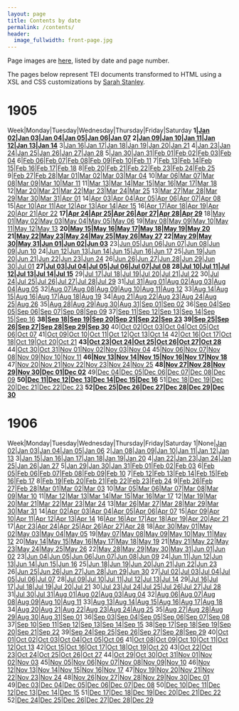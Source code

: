 ```yaml
---
layout: page
title: Contents by date
permalink: /contents/
header:
  image_fullwidth: front-page.jpg
---
```

Page images are [here](https://github.com/dig-eg-gaz/page-images), listed by date and page number.

The pages below represent TEI documents transformed to HTML using a XSL and CSS customizations by [Sarah Stanley](https://github.com/scstanley7).

# 1905

Week|Monday|Tuesday|Wednesday|Thursday|Friday|Saturday
**1|[Jan 02](https://cdn.rawgit.com/dig-eg-gaz/content/master/1905-01-02.xml)|[Jan 03](https://cdn.rawgit.com/dig-eg-gaz/content/master/1905-01-03.xml)|[Jan 04](https://cdn.rawgit.com/dig-eg-gaz/content/master/1905-01-04.xml)|[Jan 05](https://cdn.rawgit.com/dig-eg-gaz/content/master/1905-01-05.xml)|[Jan 06](https://cdn.rawgit.com/dig-eg-gaz/content/master/1905-01-06.xml)|[Jan 07](https://cdn.rawgit.com/dig-eg-gaz/content/master/1905-01-07.xml)**
**2|[Jan 09](https://cdn.rawgit.com/dig-eg-gaz/content/master/1905-01-09.xml)|[Jan 10](https://cdn.rawgit.com/dig-eg-gaz/content/master/1905-01-10.xml)|[Jan 11](https://cdn.rawgit.com/dig-eg-gaz/content/master/1905-01-11.xml)|[Jan 12](https://cdn.rawgit.com/dig-eg-gaz/content/master/1905-01-12.xml)|[Jan 13](https://cdn.rawgit.com/dig-eg-gaz/content/master/1905-01-13.xml)|[Jan 14](https://cdn.rawgit.com/dig-eg-gaz/content/master/1905-01-14.xml)**
3|[Jan 16](https://cdn.rawgit.com/dig-eg-gaz/content/master/1905-01-16.xml)|[Jan 17](https://cdn.rawgit.com/dig-eg-gaz/content/master/1905-01-17.xml)|[Jan 18](https://cdn.rawgit.com/dig-eg-gaz/content/master/1905-01-18.xml)|[Jan 19](https://cdn.rawgit.com/dig-eg-gaz/content/master/1905-01-19.xml)|[Jan 20](https://cdn.rawgit.com/dig-eg-gaz/content/master/1905-01-20.xml)|[Jan 21](https://cdn.rawgit.com/dig-eg-gaz/content/master/1905-01-21.xml)
4|[Jan 23](https://cdn.rawgit.com/dig-eg-gaz/content/master/1905-01-23.xml)|[Jan 24](https://cdn.rawgit.com/dig-eg-gaz/content/master/1905-01-24.xml)|[Jan 25](https://cdn.rawgit.com/dig-eg-gaz/content/master/1905-01-25.xml)|[Jan 26](https://cdn.rawgit.com/dig-eg-gaz/content/master/1905-01-26.xml)|[Jan 27](https://cdn.rawgit.com/dig-eg-gaz/content/master/1905-01-27.xml)|[Jan 28](https://cdn.rawgit.com/dig-eg-gaz/content/master/1905-01-28.xml)
5|[Jan 30](https://cdn.rawgit.com/dig-eg-gaz/content/master/1905-01-30.xml)|[Jan 31](https://cdn.rawgit.com/dig-eg-gaz/content/master/1905-01-31.xml)|[Feb 01](https://cdn.rawgit.com/dig-eg-gaz/content/master/1905-02-01.xml)|[Feb 02](https://cdn.rawgit.com/dig-eg-gaz/content/master/1905-02-02.xml)|[Feb 03](https://cdn.rawgit.com/dig-eg-gaz/content/master/1905-02-03.xml)|[Feb 04](https://cdn.rawgit.com/dig-eg-gaz/content/master/1905-02-04.xml)
6|[Feb 06](https://cdn.rawgit.com/dig-eg-gaz/content/master/1905-02-06.xml)|[Feb 07](https://cdn.rawgit.com/dig-eg-gaz/content/master/1905-02-07.xml)|[Feb 08](https://cdn.rawgit.com/dig-eg-gaz/content/master/1905-02-08.xml)|[Feb 09](https://cdn.rawgit.com/dig-eg-gaz/content/master/1905-02-09.xml)|[Feb 10](https://cdn.rawgit.com/dig-eg-gaz/content/master/1905-02-10.xml)|[Feb 11](https://cdn.rawgit.com/dig-eg-gaz/content/master/1905-02-11.xml)
7|[Feb 13](https://cdn.rawgit.com/dig-eg-gaz/content/master/1905-02-13.xml)|[Feb 14](https://cdn.rawgit.com/dig-eg-gaz/content/master/1905-02-14.xml)|[Feb 15](https://cdn.rawgit.com/dig-eg-gaz/content/master/1905-02-15.xml)|[Feb 16](https://cdn.rawgit.com/dig-eg-gaz/content/master/1905-02-16.xml)|[Feb 17](https://cdn.rawgit.com/dig-eg-gaz/content/master/1905-02-17.xml)|[Feb 18](https://cdn.rawgit.com/dig-eg-gaz/content/master/1905-02-18.xml)
8|[Feb 20](https://cdn.rawgit.com/dig-eg-gaz/content/master/1905-02-20.xml)|[Feb 21](https://cdn.rawgit.com/dig-eg-gaz/content/master/1905-02-21.xml)|[Feb 22](https://cdn.rawgit.com/dig-eg-gaz/content/master/1905-02-22.xml)|[Feb 23](https://cdn.rawgit.com/dig-eg-gaz/content/master/1905-02-23.xml)|[Feb 24](https://cdn.rawgit.com/dig-eg-gaz/content/master/1905-02-24.xml)|[Feb 25](https://cdn.rawgit.com/dig-eg-gaz/content/master/1905-02-25.xml)
9|[Feb 27](https://cdn.rawgit.com/dig-eg-gaz/content/master/1905-02-27.xml)|[Feb 28](https://cdn.rawgit.com/dig-eg-gaz/content/master/1905-02-28.xml)|[Mar 01](https://cdn.rawgit.com/dig-eg-gaz/content/master/1905-03-01.xml)|[Mar 02](https://cdn.rawgit.com/dig-eg-gaz/content/master/1905-03-02.xml)|[Mar 03](https://cdn.rawgit.com/dig-eg-gaz/content/master/1905-03-03.xml)|[Mar 04](https://cdn.rawgit.com/dig-eg-gaz/content/master/1905-03-04.xml)
10|[Mar 06](https://cdn.rawgit.com/dig-eg-gaz/content/master/1905-03-06.xml)|[Mar 07](https://cdn.rawgit.com/dig-eg-gaz/content/master/1905-03-07.xml)|[Mar 08](https://cdn.rawgit.com/dig-eg-gaz/content/master/1905-03-08.xml)|[Mar 09](https://cdn.rawgit.com/dig-eg-gaz/content/master/1905-03-09.xml)|[Mar 10](https://cdn.rawgit.com/dig-eg-gaz/content/master/1905-03-10.xml)|[Mar 11](https://cdn.rawgit.com/dig-eg-gaz/content/master/1905-03-11.xml)
11|[Mar 13](https://cdn.rawgit.com/dig-eg-gaz/content/master/1905-03-13.xml)|[Mar 14](https://cdn.rawgit.com/dig-eg-gaz/content/master/1905-03-14.xml)|[Mar 15](https://cdn.rawgit.com/dig-eg-gaz/content/master/1905-03-15.xml)|[Mar 16](https://cdn.rawgit.com/dig-eg-gaz/content/master/1905-03-16.xml)|[Mar 17](https://cdn.rawgit.com/dig-eg-gaz/content/master/1905-03-17.xml)|[Mar 18](https://cdn.rawgit.com/dig-eg-gaz/content/master/1905-03-18.xml)
12|[Mar 20](https://cdn.rawgit.com/dig-eg-gaz/content/master/1905-03-20.xml)|[Mar 21](https://cdn.rawgit.com/dig-eg-gaz/content/master/1905-03-21.xml)|[Mar 22](https://cdn.rawgit.com/dig-eg-gaz/content/master/1905-03-22.xml)|[Mar 23](https://cdn.rawgit.com/dig-eg-gaz/content/master/1905-03-23.xml)|[Mar 24](https://cdn.rawgit.com/dig-eg-gaz/content/master/1905-03-24.xml)|[Mar 25](https://cdn.rawgit.com/dig-eg-gaz/content/master/1905-03-25.xml)
13|[Mar 27](https://cdn.rawgit.com/dig-eg-gaz/content/master/1905-03-27.xml)|[Mar 28](https://cdn.rawgit.com/dig-eg-gaz/content/master/1905-03-28.xml)|[Mar 29](https://cdn.rawgit.com/dig-eg-gaz/content/master/1905-03-29.xml)|[Mar 30](https://cdn.rawgit.com/dig-eg-gaz/content/master/1905-03-30.xml)|[Mar 31](https://cdn.rawgit.com/dig-eg-gaz/content/master/1905-03-31.xml)|[Apr 01](https://cdn.rawgit.com/dig-eg-gaz/content/master/1905-04-01.xml)
14|[Apr 03](https://cdn.rawgit.com/dig-eg-gaz/content/master/1905-04-03.xml)|[Apr 04](https://cdn.rawgit.com/dig-eg-gaz/content/master/1905-04-04.xml)|[Apr 05](https://cdn.rawgit.com/dig-eg-gaz/content/master/1905-04-05.xml)|[Apr 06](https://cdn.rawgit.com/dig-eg-gaz/content/master/1905-04-06.xml)|[Apr 07](https://cdn.rawgit.com/dig-eg-gaz/content/master/1905-04-07.xml)|[Apr 08](https://cdn.rawgit.com/dig-eg-gaz/content/master/1905-04-08.xml)
15|[Apr 10](https://cdn.rawgit.com/dig-eg-gaz/content/master/1905-04-10.xml)|[Apr 11](https://cdn.rawgit.com/dig-eg-gaz/content/master/1905-04-11.xml)|[Apr 12](https://cdn.rawgit.com/dig-eg-gaz/content/master/1905-04-12.xml)|[Apr 13](https://cdn.rawgit.com/dig-eg-gaz/content/master/1905-04-13.xml)|[Apr 14](https://cdn.rawgit.com/dig-eg-gaz/content/master/1905-04-14.xml)|[Apr 15](https://cdn.rawgit.com/dig-eg-gaz/content/master/1905-04-15.xml)
16|[Apr 17](https://cdn.rawgit.com/dig-eg-gaz/content/master/1905-04-17.xml)|[Apr 18](https://cdn.rawgit.com/dig-eg-gaz/content/master/1905-04-18.xml)|[Apr 19](https://cdn.rawgit.com/dig-eg-gaz/content/master/1905-04-19.xml)|[Apr 20](https://cdn.rawgit.com/dig-eg-gaz/content/master/1905-04-20.xml)|[Apr 21](https://cdn.rawgit.com/dig-eg-gaz/content/master/1905-04-21.xml)|[Apr 22](https://cdn.rawgit.com/dig-eg-gaz/content/master/1905-04-22.xml)
**17|[Apr 24](https://cdn.rawgit.com/dig-eg-gaz/content/master/1905-04-24.xml)|[Apr 25](https://cdn.rawgit.com/dig-eg-gaz/content/master/1905-04-25.xml)|[Apr 26](https://cdn.rawgit.com/dig-eg-gaz/content/master/1905-04-26.xml)|[Apr 27](https://cdn.rawgit.com/dig-eg-gaz/content/master/1905-04-27.xml)|[Apr 28](https://cdn.rawgit.com/dig-eg-gaz/content/master/1905-04-28.xml)|[Apr 29](https://cdn.rawgit.com/dig-eg-gaz/content/master/1905-04-29.xml)**
18|[May 01](https://cdn.rawgit.com/dig-eg-gaz/content/master/1905-05-01.xml)|[May 02](https://cdn.rawgit.com/dig-eg-gaz/content/master/1905-05-02.xml)|[May 03](https://cdn.rawgit.com/dig-eg-gaz/content/master/1905-05-03.xml)|[May 04](https://cdn.rawgit.com/dig-eg-gaz/content/master/1905-05-04.xml)|[May 05](https://cdn.rawgit.com/dig-eg-gaz/content/master/1905-05-05.xml)|[May 06](https://cdn.rawgit.com/dig-eg-gaz/content/master/1905-05-06.xml)
19|[May 08](https://cdn.rawgit.com/dig-eg-gaz/content/master/1905-05-08.xml)|[May 09](https://cdn.rawgit.com/dig-eg-gaz/content/master/1905-05-09.xml)|[May 10](https://cdn.rawgit.com/dig-eg-gaz/content/master/1905-05-10.xml)|[May 11](https://cdn.rawgit.com/dig-eg-gaz/content/master/1905-05-11.xml)|[May 12](https://cdn.rawgit.com/dig-eg-gaz/content/master/1905-05-12.xml)|[May 13](https://cdn.rawgit.com/dig-eg-gaz/content/master/1905-05-13.xml)
**20|[May 15](https://cdn.rawgit.com/dig-eg-gaz/content/master/1905-05-15.xml)|[May 16](https://cdn.rawgit.com/dig-eg-gaz/content/master/1905-05-16.xml)|[May 17](https://cdn.rawgit.com/dig-eg-gaz/content/master/1905-05-17.xml)|[May 18](https://cdn.rawgit.com/dig-eg-gaz/content/master/1905-05-18.xml)|[May 19](https://cdn.rawgit.com/dig-eg-gaz/content/master/1905-05-19.xml)|[May 20](https://cdn.rawgit.com/dig-eg-gaz/content/master/1905-05-20.xml)
21|[May 22](https://cdn.rawgit.com/dig-eg-gaz/content/master/1905-05-22.xml)|[May 23](https://cdn.rawgit.com/dig-eg-gaz/content/master/1905-05-23.xml)|[May 24](https://cdn.rawgit.com/dig-eg-gaz/content/master/1905-05-24.xml)|[May 25](https://cdn.rawgit.com/dig-eg-gaz/content/master/1905-05-25.xml)|[May 26](https://cdn.rawgit.com/dig-eg-gaz/content/master/1905-05-26.xml)|[May 27](https://cdn.rawgit.com/dig-eg-gaz/content/master/1905-05-27.xml)
22|[May 29](https://cdn.rawgit.com/dig-eg-gaz/content/master/1905-05-29.xml)|[May 30](https://cdn.rawgit.com/dig-eg-gaz/content/master/1905-05-30.xml)|[May 31](https://cdn.rawgit.com/dig-eg-gaz/content/master/1905-05-31.xml)|[Jun 01](https://cdn.rawgit.com/dig-eg-gaz/content/master/1905-06-01.xml)|[Jun 02](https://cdn.rawgit.com/dig-eg-gaz/content/master/1905-06-02.xml)|[Jun 03](https://cdn.rawgit.com/dig-eg-gaz/content/master/1905-06-03.xml)**
23|[Jun 05](https://cdn.rawgit.com/dig-eg-gaz/content/master/1905-06-05.xml)|[Jun 06](https://cdn.rawgit.com/dig-eg-gaz/content/master/1905-06-06.xml)|[Jun 07](https://cdn.rawgit.com/dig-eg-gaz/content/master/1905-06-07.xml)|[Jun 08](https://cdn.rawgit.com/dig-eg-gaz/content/master/1905-06-08.xml)|[Jun 09](https://cdn.rawgit.com/dig-eg-gaz/content/master/1905-06-09.xml)|[Jun 10](https://cdn.rawgit.com/dig-eg-gaz/content/master/1905-06-10.xml)
24|[Jun 12](https://cdn.rawgit.com/dig-eg-gaz/content/master/1905-06-12.xml)|[Jun 13](https://cdn.rawgit.com/dig-eg-gaz/content/master/1905-06-13.xml)|[Jun 14](https://cdn.rawgit.com/dig-eg-gaz/content/master/1905-06-14.xml)|[Jun 15](https://cdn.rawgit.com/dig-eg-gaz/content/master/1905-06-15.xml)|[Jun 16](https://cdn.rawgit.com/dig-eg-gaz/content/master/1905-06-16.xml)|[Jun 17](https://cdn.rawgit.com/dig-eg-gaz/content/master/1905-06-17.xml)
25|[Jun 19](https://cdn.rawgit.com/dig-eg-gaz/content/master/1905-06-19.xml)|[Jun 20](https://cdn.rawgit.com/dig-eg-gaz/content/master/1905-06-20.xml)|[Jun 21](https://cdn.rawgit.com/dig-eg-gaz/content/master/1905-06-21.xml)|[Jun 22](https://cdn.rawgit.com/dig-eg-gaz/content/master/1905-06-22.xml)|[Jun 23](https://cdn.rawgit.com/dig-eg-gaz/content/master/1905-06-23.xml)|[Jun 24](https://cdn.rawgit.com/dig-eg-gaz/content/master/1905-06-24.xml)
26|[Jun 26](https://cdn.rawgit.com/dig-eg-gaz/content/master/1905-06-26.xml)|[Jun 27](https://cdn.rawgit.com/dig-eg-gaz/content/master/1905-06-27.xml)|[Jun 28](https://cdn.rawgit.com/dig-eg-gaz/content/master/1905-06-28.xml)|[Jun 29](https://cdn.rawgit.com/dig-eg-gaz/content/master/1905-06-29.xml)|[Jun 30](https://cdn.rawgit.com/dig-eg-gaz/content/master/1905-06-30.xml)|[Jul 01](https://cdn.rawgit.com/dig-eg-gaz/content/master/1905-07-01.xml)
**27|[Jul 03](https://cdn.rawgit.com/dig-eg-gaz/content/master/1905-07-03.xml)|[Jul 04](https://cdn.rawgit.com/dig-eg-gaz/content/master/1905-07-04.xml)|[Jul 05](https://cdn.rawgit.com/dig-eg-gaz/content/master/1905-07-05.xml)|[Jul 06](https://cdn.rawgit.com/dig-eg-gaz/content/master/1905-07-06.xml)|[Jul 07](https://cdn.rawgit.com/dig-eg-gaz/content/master/1905-07-07.xml)|[Jul 08](https://cdn.rawgit.com/dig-eg-gaz/content/master/1905-07-08.xml)
28|[Jul 10](https://cdn.rawgit.com/dig-eg-gaz/content/master/1905-07-10.xml)|[Jul 11](https://cdn.rawgit.com/dig-eg-gaz/content/master/1905-07-11.xml)|[Jul 12](https://cdn.rawgit.com/dig-eg-gaz/content/master/1905-07-12.xml)|[Jul 13](https://cdn.rawgit.com/dig-eg-gaz/content/master/1905-07-13.xml)|[Jul 14](https://cdn.rawgit.com/dig-eg-gaz/content/master/1905-07-14.xml)|[Jul 15](https://cdn.rawgit.com/dig-eg-gaz/content/master/1905-07-15.xml)**
29|[Jul 17](https://cdn.rawgit.com/dig-eg-gaz/content/master/1905-07-17.xml)|[Jul 18](https://cdn.rawgit.com/dig-eg-gaz/content/master/1905-07-18.xml)|[Jul 19](https://cdn.rawgit.com/dig-eg-gaz/content/master/1905-07-19.xml)|[Jul 20](https://cdn.rawgit.com/dig-eg-gaz/content/master/1905-07-20.xml)|[Jul 21](https://cdn.rawgit.com/dig-eg-gaz/content/master/1905-07-21.xml)|[Jul 22](https://cdn.rawgit.com/dig-eg-gaz/content/master/1905-07-22.xml)
30|[Jul 24](https://cdn.rawgit.com/dig-eg-gaz/content/master/1905-07-24.xml)|[Jul 25](https://cdn.rawgit.com/dig-eg-gaz/content/master/1905-07-25.xml)|[Jul 26](https://cdn.rawgit.com/dig-eg-gaz/content/master/1905-07-26.xml)|[Jul 27](https://cdn.rawgit.com/dig-eg-gaz/content/master/1905-07-27.xml)|[Jul 28](https://cdn.rawgit.com/dig-eg-gaz/content/master/1905-07-28.xml)|[Jul 29](https://cdn.rawgit.com/dig-eg-gaz/content/master/1905-07-29.xml)
31|[Jul 31](https://cdn.rawgit.com/dig-eg-gaz/content/master/1905-07-31.xml)|[Aug 01](https://cdn.rawgit.com/dig-eg-gaz/content/master/1905-08-01.xml)|[Aug 02](https://cdn.rawgit.com/dig-eg-gaz/content/master/1905-08-02.xml)|[Aug 03](https://cdn.rawgit.com/dig-eg-gaz/content/master/1905-08-03.xml)|[Aug 04](https://cdn.rawgit.com/dig-eg-gaz/content/master/1905-08-04.xml)|[Aug 05](https://cdn.rawgit.com/dig-eg-gaz/content/master/1905-08-05.xml)
32|[Aug 07](https://cdn.rawgit.com/dig-eg-gaz/content/master/1905-08-07.xml)|[Aug 08](https://cdn.rawgit.com/dig-eg-gaz/content/master/1905-08-08.xml)|[Aug 09](https://cdn.rawgit.com/dig-eg-gaz/content/master/1905-08-09.xml)|[Aug 10](https://cdn.rawgit.com/dig-eg-gaz/content/master/1905-08-10.xml)|[Aug 11](https://cdn.rawgit.com/dig-eg-gaz/content/master/1905-08-11.xml)|[Aug 12](https://cdn.rawgit.com/dig-eg-gaz/content/master/1905-08-12.xml)
33|[Aug 14](https://cdn.rawgit.com/dig-eg-gaz/content/master/1905-08-14.xml)|[Aug 15](https://cdn.rawgit.com/dig-eg-gaz/content/master/1905-08-15.xml)|[Aug 16](https://cdn.rawgit.com/dig-eg-gaz/content/master/1905-08-16.xml)|[Aug 17](https://cdn.rawgit.com/dig-eg-gaz/content/master/1905-08-17.xml)|[Aug 18](https://cdn.rawgit.com/dig-eg-gaz/content/master/1905-08-18.xml)|[Aug 19](https://cdn.rawgit.com/dig-eg-gaz/content/master/1905-08-19.xml)
34|[Aug 21](https://cdn.rawgit.com/dig-eg-gaz/content/master/1905-08-21.xml)|[Aug 22](https://cdn.rawgit.com/dig-eg-gaz/content/master/1905-08-22.xml)|[Aug 23](https://cdn.rawgit.com/dig-eg-gaz/content/master/1905-08-23.xml)|[Aug 24](https://cdn.rawgit.com/dig-eg-gaz/content/master/1905-08-24.xml)|[Aug 25](https://cdn.rawgit.com/dig-eg-gaz/content/master/1905-08-25.xml)|[Aug 26](https://cdn.rawgit.com/dig-eg-gaz/content/master/1905-08-26.xml)
35|[Aug 28](https://cdn.rawgit.com/dig-eg-gaz/content/master/1905-08-28.xml)|[Aug 29](https://cdn.rawgit.com/dig-eg-gaz/content/master/1905-08-29.xml)|[Aug 30](https://cdn.rawgit.com/dig-eg-gaz/content/master/1905-08-30.xml)|[Aug 31](https://cdn.rawgit.com/dig-eg-gaz/content/master/1905-08-31.xml)|[Sep 01](https://cdn.rawgit.com/dig-eg-gaz/content/master/1905-09-01.xml)|[Sep 02](https://cdn.rawgit.com/dig-eg-gaz/content/master/1905-09-02.xml)
36|[Sep 04](https://cdn.rawgit.com/dig-eg-gaz/content/master/1905-09-04.xml)|[Sep 05](https://cdn.rawgit.com/dig-eg-gaz/content/master/1905-09-05.xml)|[Sep 06](https://cdn.rawgit.com/dig-eg-gaz/content/master/1905-09-06.xml)|[Sep 07](https://cdn.rawgit.com/dig-eg-gaz/content/master/1905-09-07.xml)|[Sep 08](https://cdn.rawgit.com/dig-eg-gaz/content/master/1905-09-08.xml)|[Sep 09](https://cdn.rawgit.com/dig-eg-gaz/content/master/1905-09-09.xml)
37|[Sep 11](https://cdn.rawgit.com/dig-eg-gaz/content/master/1905-09-11.xml)|[Sep 12](https://cdn.rawgit.com/dig-eg-gaz/content/master/1905-09-12.xml)|[Sep 13](https://cdn.rawgit.com/dig-eg-gaz/content/master/1905-09-13.xml)|[Sep 14](https://cdn.rawgit.com/dig-eg-gaz/content/master/1905-09-14.xml)|[Sep 15](https://cdn.rawgit.com/dig-eg-gaz/content/master/1905-09-15.xml)|[Sep 16](https://cdn.rawgit.com/dig-eg-gaz/content/master/1905-09-16.xml)
**38|[Sep 18](https://cdn.rawgit.com/dig-eg-gaz/content/master/1905-09-18.xml)|[Sep 19](https://cdn.rawgit.com/dig-eg-gaz/content/master/1905-09-19.xml)|[Sep 20](https://cdn.rawgit.com/dig-eg-gaz/content/master/1905-09-20.xml)|[Sep 21](https://cdn.rawgit.com/dig-eg-gaz/content/master/1905-09-21.xml)|[Sep 22](https://cdn.rawgit.com/dig-eg-gaz/content/master/1905-09-22.xml)|[Sep 23](https://cdn.rawgit.com/dig-eg-gaz/content/master/1905-09-23.xml)
39|[Sep 25](https://cdn.rawgit.com/dig-eg-gaz/content/master/1905-09-25.xml)|[Sep 26](https://cdn.rawgit.com/dig-eg-gaz/content/master/1905-09-26.xml)|[Sep 27](https://cdn.rawgit.com/dig-eg-gaz/content/master/1905-09-27.xml)|[Sep 28](https://cdn.rawgit.com/dig-eg-gaz/content/master/1905-09-28.xml)|[Sep 29](https://cdn.rawgit.com/dig-eg-gaz/content/master/1905-09-29.xml)|[Sep 30](https://cdn.rawgit.com/dig-eg-gaz/content/master/1905-09-30.xml)**
40|[Oct 02](https://cdn.rawgit.com/dig-eg-gaz/content/master/1905-10-02.xml)|[Oct 03](https://cdn.rawgit.com/dig-eg-gaz/content/master/1905-10-03.xml)|[Oct 04](https://cdn.rawgit.com/dig-eg-gaz/content/master/1905-10-04.xml)|[Oct 05](https://cdn.rawgit.com/dig-eg-gaz/content/master/1905-10-05.xml)|[Oct 06](https://cdn.rawgit.com/dig-eg-gaz/content/master/1905-10-06.xml)|[Oct 07](https://cdn.rawgit.com/dig-eg-gaz/content/master/1905-10-07.xml)
41|[Oct 09](https://cdn.rawgit.com/dig-eg-gaz/content/master/1905-10-09.xml)|[Oct 10](https://cdn.rawgit.com/dig-eg-gaz/content/master/1905-10-10.xml)|[Oct 11](https://cdn.rawgit.com/dig-eg-gaz/content/master/1905-10-11.xml)|[Oct 12](https://cdn.rawgit.com/dig-eg-gaz/content/master/1905-10-12.xml)|[Oct 13](https://cdn.rawgit.com/dig-eg-gaz/content/master/1905-10-13.xml)|[Oct 14](https://cdn.rawgit.com/dig-eg-gaz/content/master/1905-10-14.xml)
42|[Oct 16](https://cdn.rawgit.com/dig-eg-gaz/content/master/1905-10-16.xml)|[Oct 17](https://cdn.rawgit.com/dig-eg-gaz/content/master/1905-10-17.xml)|[Oct 18](https://cdn.rawgit.com/dig-eg-gaz/content/master/1905-10-18.xml)|[Oct 19](https://cdn.rawgit.com/dig-eg-gaz/content/master/1905-10-19.xml)|[Oct 20](https://cdn.rawgit.com/dig-eg-gaz/content/master/1905-10-20.xml)|[Oct 21](https://cdn.rawgit.com/dig-eg-gaz/content/master/1905-10-21.xml)
**43|[Oct 23](https://cdn.rawgit.com/dig-eg-gaz/content/master/1905-10-23.xml)|[Oct 24](https://cdn.rawgit.com/dig-eg-gaz/content/master/1905-10-24.xml)|[Oct 25](https://cdn.rawgit.com/dig-eg-gaz/content/master/1905-10-25.xml)|[Oct 26](https://cdn.rawgit.com/dig-eg-gaz/content/master/1905-10-26.xml)|[Oct 27](https://cdn.rawgit.com/dig-eg-gaz/content/master/1905-10-27.xml)|[Oct 28](https://cdn.rawgit.com/dig-eg-gaz/content/master/1905-10-28.xml)**
44|[Oct 30](https://cdn.rawgit.com/dig-eg-gaz/content/master/1905-10-30.xml)|[Oct 31](https://cdn.rawgit.com/dig-eg-gaz/content/master/1905-10-31.xml)|[Nov 01](https://cdn.rawgit.com/dig-eg-gaz/content/master/1905-11-01.xml)|[Nov 02](https://cdn.rawgit.com/dig-eg-gaz/content/master/1905-11-02.xml)|[Nov 03](https://cdn.rawgit.com/dig-eg-gaz/content/master/1905-11-03.xml)|[Nov 04](https://cdn.rawgit.com/dig-eg-gaz/content/master/1905-11-04.xml)
45|[Nov 06](https://cdn.rawgit.com/dig-eg-gaz/content/master/1905-11-06.xml)|[Nov 07](https://cdn.rawgit.com/dig-eg-gaz/content/master/1905-11-07.xml)|[Nov 08](https://cdn.rawgit.com/dig-eg-gaz/content/master/1905-11-08.xml)|[Nov 09](https://cdn.rawgit.com/dig-eg-gaz/content/master/1905-11-09.xml)|[Nov 10](https://cdn.rawgit.com/dig-eg-gaz/content/master/1905-11-10.xml)|[Nov 11](https://cdn.rawgit.com/dig-eg-gaz/content/master/1905-11-11.xml)
**46|[Nov 13](https://cdn.rawgit.com/dig-eg-gaz/content/master/1905-11-13.xml)|[Nov 14](https://cdn.rawgit.com/dig-eg-gaz/content/master/1905-11-14.xml)|[Nov 15](https://cdn.rawgit.com/dig-eg-gaz/content/master/1905-11-15.xml)|[Nov 16](https://cdn.rawgit.com/dig-eg-gaz/content/master/1905-11-16.xml)|[Nov 17](https://cdn.rawgit.com/dig-eg-gaz/content/master/1905-11-17.xml)|[Nov 18](https://cdn.rawgit.com/dig-eg-gaz/content/master/1905-11-18.xml)**
47|[Nov 20](https://cdn.rawgit.com/dig-eg-gaz/content/master/1905-11-20.xml)|[Nov 21](https://cdn.rawgit.com/dig-eg-gaz/content/master/1905-11-21.xml)|[Nov 22](https://cdn.rawgit.com/dig-eg-gaz/content/master/1905-11-22.xml)|[Nov 23](https://cdn.rawgit.com/dig-eg-gaz/content/master/1905-11-23.xml)|[Nov 24](https://cdn.rawgit.com/dig-eg-gaz/content/master/1905-11-24.xml)|[Nov 25](https://cdn.rawgit.com/dig-eg-gaz/content/master/1905-11-25.xml)
**48|[Nov 27](https://cdn.rawgit.com/dig-eg-gaz/content/master/1905-11-27.xml)|[Nov 28](https://cdn.rawgit.com/dig-eg-gaz/content/master/1905-11-28.xml)|[Nov 29](https://cdn.rawgit.com/dig-eg-gaz/content/master/1905-11-29.xml)|[Nov 30](https://cdn.rawgit.com/dig-eg-gaz/content/master/1905-11-30.xml)|[Dec 01](https://cdn.rawgit.com/dig-eg-gaz/content/master/1905-12-01.xml)|[Dec 02](https://cdn.rawgit.com/dig-eg-gaz/content/master/1905-12-02.xml)**
49|[Dec 04](https://cdn.rawgit.com/dig-eg-gaz/content/master/1905-12-04.xml)|[Dec 05](https://cdn.rawgit.com/dig-eg-gaz/content/master/1905-12-05.xml)|[Dec 06](https://cdn.rawgit.com/dig-eg-gaz/content/master/1905-12-06.xml)|[Dec 07](https://cdn.rawgit.com/dig-eg-gaz/content/master/1905-12-07.xml)|[Dec 08](https://cdn.rawgit.com/dig-eg-gaz/content/master/1905-12-08.xml)|[Dec 09](https://cdn.rawgit.com/dig-eg-gaz/content/master/1905-12-09.xml)
**50|[Dec 11](https://cdn.rawgit.com/dig-eg-gaz/content/master/1905-12-11.xml)|[Dec 12](https://cdn.rawgit.com/dig-eg-gaz/content/master/1905-12-12.xml)|[Dec 13](https://cdn.rawgit.com/dig-eg-gaz/content/master/1905-12-13.xml)|[Dec 14](https://cdn.rawgit.com/dig-eg-gaz/content/master/1905-12-14.xml)|[Dec 15](https://cdn.rawgit.com/dig-eg-gaz/content/master/1905-12-15.xml)|[Dec 16](https://cdn.rawgit.com/dig-eg-gaz/content/master/1905-12-16.xml)**
51|[Dec 18](https://cdn.rawgit.com/dig-eg-gaz/content/master/1905-12-18.xml)|[Dec 19](https://cdn.rawgit.com/dig-eg-gaz/content/master/1905-12-19.xml)|[Dec 20](https://cdn.rawgit.com/dig-eg-gaz/content/master/1905-12-20.xml)|[Dec 21](https://cdn.rawgit.com/dig-eg-gaz/content/master/1905-12-21.xml)|[Dec 22](https://cdn.rawgit.com/dig-eg-gaz/content/master/1905-12-22.xml)|[Dec 23](https://cdn.rawgit.com/dig-eg-gaz/content/master/1905-12-23.xml)
**52|[Dec 25](https://cdn.rawgit.com/dig-eg-gaz/content/master/1905-12-25.xml)|[Dec 26](https://cdn.rawgit.com/dig-eg-gaz/content/master/1905-12-26.xml)|[Dec 27](https://cdn.rawgit.com/dig-eg-gaz/content/master/1905-12-27.xml)|[Dec 28](https://cdn.rawgit.com/dig-eg-gaz/content/master/1905-12-28.xml)|[Dec 29](https://cdn.rawgit.com/dig-eg-gaz/content/master/1905-12-29.xml)|[Dec 30](https://cdn.rawgit.com/dig-eg-gaz/content/master/1905-12-30.xml)**

# 1906

Week|Monday|Tuesday|Wednesday|Thursday|Friday|Saturday
1|None|[Jan 02](https://cdn.rawgit.com/dig-eg-gaz/content/master/1906-01-02.xml)|[Jan 03](https://cdn.rawgit.com/dig-eg-gaz/content/master/1906-01-03.xml)|[Jan 04](https://cdn.rawgit.com/dig-eg-gaz/content/master/1906-01-04.xml)|[Jan 05](https://cdn.rawgit.com/dig-eg-gaz/content/master/1906-01-05.xml)|[Jan 06](https://cdn.rawgit.com/dig-eg-gaz/content/master/1906-01-06.xml)
2|[Jan 08](https://cdn.rawgit.com/dig-eg-gaz/content/master/1906-01-08.xml)|[Jan 09](https://cdn.rawgit.com/dig-eg-gaz/content/master/1906-01-09.xml)|[Jan 10](https://cdn.rawgit.com/dig-eg-gaz/content/master/1906-01-10.xml)|[Jan 11](https://cdn.rawgit.com/dig-eg-gaz/content/master/1906-01-11.xml)|[Jan 12](https://cdn.rawgit.com/dig-eg-gaz/content/master/1906-01-12.xml)|[Jan 13](https://cdn.rawgit.com/dig-eg-gaz/content/master/1906-01-13.xml)
3|[Jan 15](https://cdn.rawgit.com/dig-eg-gaz/content/master/1906-01-15.xml)|[Jan 16](https://cdn.rawgit.com/dig-eg-gaz/content/master/1906-01-16.xml)|[Jan 17](https://cdn.rawgit.com/dig-eg-gaz/content/master/1906-01-17.xml)|[Jan 18](https://cdn.rawgit.com/dig-eg-gaz/content/master/1906-01-18.xml)|[Jan 19](https://cdn.rawgit.com/dig-eg-gaz/content/master/1906-01-19.xml)|[Jan 20](https://cdn.rawgit.com/dig-eg-gaz/content/master/1906-01-20.xml)
4|[Jan 22](https://cdn.rawgit.com/dig-eg-gaz/content/master/1906-01-22.xml)|[Jan 23](https://cdn.rawgit.com/dig-eg-gaz/content/master/1906-01-23.xml)|[Jan 24](https://cdn.rawgit.com/dig-eg-gaz/content/master/1906-01-24.xml)|[Jan 25](https://cdn.rawgit.com/dig-eg-gaz/content/master/1906-01-25.xml)|[Jan 26](https://cdn.rawgit.com/dig-eg-gaz/content/master/1906-01-26.xml)|[Jan 27](https://cdn.rawgit.com/dig-eg-gaz/content/master/1906-01-27.xml)
5|[Jan 29](https://cdn.rawgit.com/dig-eg-gaz/content/master/1906-01-29.xml)|[Jan 30](https://cdn.rawgit.com/dig-eg-gaz/content/master/1906-01-30.xml)|[Jan 31](https://cdn.rawgit.com/dig-eg-gaz/content/master/1906-01-31.xml)|[Feb 01](https://cdn.rawgit.com/dig-eg-gaz/content/master/1906-02-01.xml)|[Feb 02](https://cdn.rawgit.com/dig-eg-gaz/content/master/1906-02-02.xml)|[Feb 03](https://cdn.rawgit.com/dig-eg-gaz/content/master/1906-02-03.xml)
6|[Feb 05](https://cdn.rawgit.com/dig-eg-gaz/content/master/1906-02-05.xml)|[Feb 06](https://cdn.rawgit.com/dig-eg-gaz/content/master/1906-02-06.xml)|[Feb 07](https://cdn.rawgit.com/dig-eg-gaz/content/master/1906-02-07.xml)|[Feb 08](https://cdn.rawgit.com/dig-eg-gaz/content/master/1906-02-08.xml)|[Feb 09](https://cdn.rawgit.com/dig-eg-gaz/content/master/1906-02-09.xml)|[Feb 10](https://cdn.rawgit.com/dig-eg-gaz/content/master/1906-02-10.xml)
7|[Feb 12](https://cdn.rawgit.com/dig-eg-gaz/content/master/1906-02-12.xml)|[Feb 13](https://cdn.rawgit.com/dig-eg-gaz/content/master/1906-02-13.xml)|[Feb 14](https://cdn.rawgit.com/dig-eg-gaz/content/master/1906-02-14.xml)|[Feb 15](https://cdn.rawgit.com/dig-eg-gaz/content/master/1906-02-15.xml)|[Feb 16](https://cdn.rawgit.com/dig-eg-gaz/content/master/1906-02-16.xml)|[Feb 17](https://cdn.rawgit.com/dig-eg-gaz/content/master/1906-02-17.xml)
8|[Feb 19](https://cdn.rawgit.com/dig-eg-gaz/content/master/1906-02-19.xml)|[Feb 20](https://cdn.rawgit.com/dig-eg-gaz/content/master/1906-02-20.xml)|[Feb 21](https://cdn.rawgit.com/dig-eg-gaz/content/master/1906-02-21.xml)|[Feb 22](https://cdn.rawgit.com/dig-eg-gaz/content/master/1906-02-22.xml)|[Feb 23](https://cdn.rawgit.com/dig-eg-gaz/content/master/1906-02-23.xml)|[Feb 24](https://cdn.rawgit.com/dig-eg-gaz/content/master/1906-02-24.xml)
9|[Feb 26](https://cdn.rawgit.com/dig-eg-gaz/content/master/1906-02-26.xml)|[Feb 27](https://cdn.rawgit.com/dig-eg-gaz/content/master/1906-02-27.xml)|[Feb 28](https://cdn.rawgit.com/dig-eg-gaz/content/master/1906-02-28.xml)|[Mar 01](https://cdn.rawgit.com/dig-eg-gaz/content/master/1906-03-01.xml)|[Mar 02](https://cdn.rawgit.com/dig-eg-gaz/content/master/1906-03-02.xml)|[Mar 03](https://cdn.rawgit.com/dig-eg-gaz/content/master/1906-03-03.xml)
10|[Mar 05](https://cdn.rawgit.com/dig-eg-gaz/content/master/1906-03-05.xml)|[Mar 06](https://cdn.rawgit.com/dig-eg-gaz/content/master/1906-03-06.xml)|[Mar 07](https://cdn.rawgit.com/dig-eg-gaz/content/master/1906-03-07.xml)|[Mar 08](https://cdn.rawgit.com/dig-eg-gaz/content/master/1906-03-08.xml)|[Mar 09](https://cdn.rawgit.com/dig-eg-gaz/content/master/1906-03-09.xml)|[Mar 10](https://cdn.rawgit.com/dig-eg-gaz/content/master/1906-03-10.xml)
11|[Mar 12](https://cdn.rawgit.com/dig-eg-gaz/content/master/1906-03-12.xml)|[Mar 13](https://cdn.rawgit.com/dig-eg-gaz/content/master/1906-03-13.xml)|[Mar 14](https://cdn.rawgit.com/dig-eg-gaz/content/master/1906-03-14.xml)|[Mar 15](https://cdn.rawgit.com/dig-eg-gaz/content/master/1906-03-15.xml)|[Mar 16](https://cdn.rawgit.com/dig-eg-gaz/content/master/1906-03-16.xml)|[Mar 17](https://cdn.rawgit.com/dig-eg-gaz/content/master/1906-03-17.xml)
12|[Mar 19](https://cdn.rawgit.com/dig-eg-gaz/content/master/1906-03-19.xml)|[Mar 20](https://cdn.rawgit.com/dig-eg-gaz/content/master/1906-03-20.xml)|[Mar 21](https://cdn.rawgit.com/dig-eg-gaz/content/master/1906-03-21.xml)|[Mar 22](https://cdn.rawgit.com/dig-eg-gaz/content/master/1906-03-22.xml)|[Mar 23](https://cdn.rawgit.com/dig-eg-gaz/content/master/1906-03-23.xml)|[Mar 24](https://cdn.rawgit.com/dig-eg-gaz/content/master/1906-03-24.xml)
13|[Mar 26](https://cdn.rawgit.com/dig-eg-gaz/content/master/1906-03-26.xml)|[Mar 27](https://cdn.rawgit.com/dig-eg-gaz/content/master/1906-03-27.xml)|[Mar 28](https://cdn.rawgit.com/dig-eg-gaz/content/master/1906-03-28.xml)|[Mar 29](https://cdn.rawgit.com/dig-eg-gaz/content/master/1906-03-29.xml)|[Mar 30](https://cdn.rawgit.com/dig-eg-gaz/content/master/1906-03-30.xml)|[Mar 31](https://cdn.rawgit.com/dig-eg-gaz/content/master/1906-03-31.xml)
14|[Apr 02](https://cdn.rawgit.com/dig-eg-gaz/content/master/1906-04-02.xml)|[Apr 03](https://cdn.rawgit.com/dig-eg-gaz/content/master/1906-04-03.xml)|[Apr 04](https://cdn.rawgit.com/dig-eg-gaz/content/master/1906-04-04.xml)|[Apr 05](https://cdn.rawgit.com/dig-eg-gaz/content/master/1906-04-05.xml)|[Apr 06](https://cdn.rawgit.com/dig-eg-gaz/content/master/1906-04-06.xml)|[Apr 07](https://cdn.rawgit.com/dig-eg-gaz/content/master/1906-04-07.xml)
15|[Apr 09](https://cdn.rawgit.com/dig-eg-gaz/content/master/1906-04-09.xml)|[Apr 10](https://cdn.rawgit.com/dig-eg-gaz/content/master/1906-04-10.xml)|[Apr 11](https://cdn.rawgit.com/dig-eg-gaz/content/master/1906-04-11.xml)|[Apr 12](https://cdn.rawgit.com/dig-eg-gaz/content/master/1906-04-12.xml)|[Apr 13](https://cdn.rawgit.com/dig-eg-gaz/content/master/1906-04-13.xml)|[Apr 14](https://cdn.rawgit.com/dig-eg-gaz/content/master/1906-04-14.xml)
16|[Apr 16](https://cdn.rawgit.com/dig-eg-gaz/content/master/1906-04-16.xml)|[Apr 17](https://cdn.rawgit.com/dig-eg-gaz/content/master/1906-04-17.xml)|[Apr 18](https://cdn.rawgit.com/dig-eg-gaz/content/master/1906-04-18.xml)|[Apr 19](https://cdn.rawgit.com/dig-eg-gaz/content/master/1906-04-19.xml)|[Apr 20](https://cdn.rawgit.com/dig-eg-gaz/content/master/1906-04-20.xml)|[Apr 21](https://cdn.rawgit.com/dig-eg-gaz/content/master/1906-04-21.xml)
17|[Apr 23](https://cdn.rawgit.com/dig-eg-gaz/content/master/1906-04-23.xml)|[Apr 24](https://cdn.rawgit.com/dig-eg-gaz/content/master/1906-04-24.xml)|[Apr 25](https://cdn.rawgit.com/dig-eg-gaz/content/master/1906-04-25.xml)|[Apr 26](https://cdn.rawgit.com/dig-eg-gaz/content/master/1906-04-26.xml)|[Apr 27](https://cdn.rawgit.com/dig-eg-gaz/content/master/1906-04-27.xml)|[Apr 28](https://cdn.rawgit.com/dig-eg-gaz/content/master/1906-04-28.xml)
18|[Apr 30](https://cdn.rawgit.com/dig-eg-gaz/content/master/1906-04-30.xml)|[May 01](https://cdn.rawgit.com/dig-eg-gaz/content/master/1906-05-01.xml)|[May 02](https://cdn.rawgit.com/dig-eg-gaz/content/master/1906-05-02.xml)|[May 03](https://cdn.rawgit.com/dig-eg-gaz/content/master/1906-05-03.xml)|[May 04](https://cdn.rawgit.com/dig-eg-gaz/content/master/1906-05-04.xml)|[May 05](https://cdn.rawgit.com/dig-eg-gaz/content/master/1906-05-05.xml)
19|[May 07](https://cdn.rawgit.com/dig-eg-gaz/content/master/1906-05-07.xml)|[May 08](https://cdn.rawgit.com/dig-eg-gaz/content/master/1906-05-08.xml)|[May 09](https://cdn.rawgit.com/dig-eg-gaz/content/master/1906-05-09.xml)|[May 10](https://cdn.rawgit.com/dig-eg-gaz/content/master/1906-05-10.xml)|[May 11](https://cdn.rawgit.com/dig-eg-gaz/content/master/1906-05-11.xml)|[May 12](https://cdn.rawgit.com/dig-eg-gaz/content/master/1906-05-12.xml)
20|[May 14](https://cdn.rawgit.com/dig-eg-gaz/content/master/1906-05-14.xml)|[May 15](https://cdn.rawgit.com/dig-eg-gaz/content/master/1906-05-15.xml)|[May 16](https://cdn.rawgit.com/dig-eg-gaz/content/master/1906-05-16.xml)|[May 17](https://cdn.rawgit.com/dig-eg-gaz/content/master/1906-05-17.xml)|[May 18](https://cdn.rawgit.com/dig-eg-gaz/content/master/1906-05-18.xml)|[May 19](https://cdn.rawgit.com/dig-eg-gaz/content/master/1906-05-19.xml)
21|[May 21](https://cdn.rawgit.com/dig-eg-gaz/content/master/1906-05-21.xml)|[May 22](https://cdn.rawgit.com/dig-eg-gaz/content/master/1906-05-22.xml)|[May 23](https://cdn.rawgit.com/dig-eg-gaz/content/master/1906-05-23.xml)|[May 24](https://cdn.rawgit.com/dig-eg-gaz/content/master/1906-05-24.xml)|[May 25](https://cdn.rawgit.com/dig-eg-gaz/content/master/1906-05-25.xml)|[May 26](https://cdn.rawgit.com/dig-eg-gaz/content/master/1906-05-26.xml)
22|[May 28](https://cdn.rawgit.com/dig-eg-gaz/content/master/1906-05-28.xml)|[May 29](https://cdn.rawgit.com/dig-eg-gaz/content/master/1906-05-29.xml)|[May 30](https://cdn.rawgit.com/dig-eg-gaz/content/master/1906-05-30.xml)|[May 31](https://cdn.rawgit.com/dig-eg-gaz/content/master/1906-05-31.xml)|[Jun 01](https://cdn.rawgit.com/dig-eg-gaz/content/master/1906-06-01.xml)|[Jun 02](https://cdn.rawgit.com/dig-eg-gaz/content/master/1906-06-02.xml)
23|[Jun 04](https://cdn.rawgit.com/dig-eg-gaz/content/master/1906-06-04.xml)|[Jun 05](https://cdn.rawgit.com/dig-eg-gaz/content/master/1906-06-05.xml)|[Jun 06](https://cdn.rawgit.com/dig-eg-gaz/content/master/1906-06-06.xml)|[Jun 07](https://cdn.rawgit.com/dig-eg-gaz/content/master/1906-06-07.xml)|[Jun 08](https://cdn.rawgit.com/dig-eg-gaz/content/master/1906-06-08.xml)|[Jun 09](https://cdn.rawgit.com/dig-eg-gaz/content/master/1906-06-09.xml)
24|[Jun 11](https://cdn.rawgit.com/dig-eg-gaz/content/master/1906-06-11.xml)|[Jun 12](https://cdn.rawgit.com/dig-eg-gaz/content/master/1906-06-12.xml)|[Jun 13](https://cdn.rawgit.com/dig-eg-gaz/content/master/1906-06-13.xml)|[Jun 14](https://cdn.rawgit.com/dig-eg-gaz/content/master/1906-06-14.xml)|[Jun 15](https://cdn.rawgit.com/dig-eg-gaz/content/master/1906-06-15.xml)|[Jun 16](https://cdn.rawgit.com/dig-eg-gaz/content/master/1906-06-16.xml)
25|[Jun 18](https://cdn.rawgit.com/dig-eg-gaz/content/master/1906-06-18.xml)|[Jun 19](https://cdn.rawgit.com/dig-eg-gaz/content/master/1906-06-19.xml)|[Jun 20](https://cdn.rawgit.com/dig-eg-gaz/content/master/1906-06-20.xml)|[Jun 21](https://cdn.rawgit.com/dig-eg-gaz/content/master/1906-06-21.xml)|[Jun 22](https://cdn.rawgit.com/dig-eg-gaz/content/master/1906-06-22.xml)|[Jun 23](https://cdn.rawgit.com/dig-eg-gaz/content/master/1906-06-23.xml)
26|[Jun 25](https://cdn.rawgit.com/dig-eg-gaz/content/master/1906-06-25.xml)|[Jun 26](https://cdn.rawgit.com/dig-eg-gaz/content/master/1906-06-26.xml)|[Jun 27](https://cdn.rawgit.com/dig-eg-gaz/content/master/1906-06-27.xml)|[Jun 28](https://cdn.rawgit.com/dig-eg-gaz/content/master/1906-06-28.xml)|[Jun 29](https://cdn.rawgit.com/dig-eg-gaz/content/master/1906-06-29.xml)|[Jun 30](https://cdn.rawgit.com/dig-eg-gaz/content/master/1906-06-30.xml)
27|[Jul 02](https://cdn.rawgit.com/dig-eg-gaz/content/master/1906-07-02.xml)|[Jul 03](https://cdn.rawgit.com/dig-eg-gaz/content/master/1906-07-03.xml)|[Jul 04](https://cdn.rawgit.com/dig-eg-gaz/content/master/1906-07-04.xml)|[Jul 05](https://cdn.rawgit.com/dig-eg-gaz/content/master/1906-07-05.xml)|[Jul 06](https://cdn.rawgit.com/dig-eg-gaz/content/master/1906-07-06.xml)|[Jul 07](https://cdn.rawgit.com/dig-eg-gaz/content/master/1906-07-07.xml)
28|[Jul 09](https://cdn.rawgit.com/dig-eg-gaz/content/master/1906-07-09.xml)|[Jul 10](https://cdn.rawgit.com/dig-eg-gaz/content/master/1906-07-10.xml)|[Jul 11](https://cdn.rawgit.com/dig-eg-gaz/content/master/1906-07-11.xml)|[Jul 12](https://cdn.rawgit.com/dig-eg-gaz/content/master/1906-07-12.xml)|[Jul 13](https://cdn.rawgit.com/dig-eg-gaz/content/master/1906-07-13.xml)|[Jul 14](https://cdn.rawgit.com/dig-eg-gaz/content/master/1906-07-14.xml)
29|[Jul 16](https://cdn.rawgit.com/dig-eg-gaz/content/master/1906-07-16.xml)|[Jul 17](https://cdn.rawgit.com/dig-eg-gaz/content/master/1906-07-17.xml)|[Jul 18](https://cdn.rawgit.com/dig-eg-gaz/content/master/1906-07-18.xml)|[Jul 19](https://cdn.rawgit.com/dig-eg-gaz/content/master/1906-07-19.xml)|[Jul 20](https://cdn.rawgit.com/dig-eg-gaz/content/master/1906-07-20.xml)|[Jul 21](https://cdn.rawgit.com/dig-eg-gaz/content/master/1906-07-21.xml)
30|[Jul 23](https://cdn.rawgit.com/dig-eg-gaz/content/master/1906-07-23.xml)|[Jul 24](https://cdn.rawgit.com/dig-eg-gaz/content/master/1906-07-24.xml)|[Jul 25](https://cdn.rawgit.com/dig-eg-gaz/content/master/1906-07-25.xml)|[Jul 26](https://cdn.rawgit.com/dig-eg-gaz/content/master/1906-07-26.xml)|[Jul 27](https://cdn.rawgit.com/dig-eg-gaz/content/master/1906-07-27.xml)|[Jul 28](https://cdn.rawgit.com/dig-eg-gaz/content/master/1906-07-28.xml)
31|[Jul 30](https://cdn.rawgit.com/dig-eg-gaz/content/master/1906-07-30.xml)|[Jul 31](https://cdn.rawgit.com/dig-eg-gaz/content/master/1906-07-31.xml)|[Aug 01](https://cdn.rawgit.com/dig-eg-gaz/content/master/1906-08-01.xml)|[Aug 02](https://cdn.rawgit.com/dig-eg-gaz/content/master/1906-08-02.xml)|[Aug 03](https://cdn.rawgit.com/dig-eg-gaz/content/master/1906-08-03.xml)|[Aug 04](https://cdn.rawgit.com/dig-eg-gaz/content/master/1906-08-04.xml)
32|[Aug 06](https://cdn.rawgit.com/dig-eg-gaz/content/master/1906-08-06.xml)|[Aug 07](https://cdn.rawgit.com/dig-eg-gaz/content/master/1906-08-07.xml)|[Aug 08](https://cdn.rawgit.com/dig-eg-gaz/content/master/1906-08-08.xml)|[Aug 09](https://cdn.rawgit.com/dig-eg-gaz/content/master/1906-08-09.xml)|[Aug 10](https://cdn.rawgit.com/dig-eg-gaz/content/master/1906-08-10.xml)|[Aug 11](https://cdn.rawgit.com/dig-eg-gaz/content/master/1906-08-11.xml)
33|[Aug 13](https://cdn.rawgit.com/dig-eg-gaz/content/master/1906-08-13.xml)|[Aug 14](https://cdn.rawgit.com/dig-eg-gaz/content/master/1906-08-14.xml)|[Aug 15](https://cdn.rawgit.com/dig-eg-gaz/content/master/1906-08-15.xml)|[Aug 16](https://cdn.rawgit.com/dig-eg-gaz/content/master/1906-08-16.xml)|[Aug 17](https://cdn.rawgit.com/dig-eg-gaz/content/master/1906-08-17.xml)|[Aug 18](https://cdn.rawgit.com/dig-eg-gaz/content/master/1906-08-18.xml)
34|[Aug 20](https://cdn.rawgit.com/dig-eg-gaz/content/master/1906-08-20.xml)|[Aug 21](https://cdn.rawgit.com/dig-eg-gaz/content/master/1906-08-21.xml)|[Aug 22](https://cdn.rawgit.com/dig-eg-gaz/content/master/1906-08-22.xml)|[Aug 23](https://cdn.rawgit.com/dig-eg-gaz/content/master/1906-08-23.xml)|[Aug 24](https://cdn.rawgit.com/dig-eg-gaz/content/master/1906-08-24.xml)|[Aug 25](https://cdn.rawgit.com/dig-eg-gaz/content/master/1906-08-25.xml)
35|[Aug 27](https://cdn.rawgit.com/dig-eg-gaz/content/master/1906-08-27.xml)|[Aug 28](https://cdn.rawgit.com/dig-eg-gaz/content/master/1906-08-28.xml)|[Aug 29](https://cdn.rawgit.com/dig-eg-gaz/content/master/1906-08-29.xml)|[Aug 30](https://cdn.rawgit.com/dig-eg-gaz/content/master/1906-08-30.xml)|[Aug 31](https://cdn.rawgit.com/dig-eg-gaz/content/master/1906-08-31.xml)|[Sep 01](https://cdn.rawgit.com/dig-eg-gaz/content/master/1906-09-01.xml)
36|[Sep 03](https://cdn.rawgit.com/dig-eg-gaz/content/master/1906-09-03.xml)|[Sep 04](https://cdn.rawgit.com/dig-eg-gaz/content/master/1906-09-04.xml)|[Sep 05](https://cdn.rawgit.com/dig-eg-gaz/content/master/1906-09-05.xml)|[Sep 06](https://cdn.rawgit.com/dig-eg-gaz/content/master/1906-09-06.xml)|[Sep 07](https://cdn.rawgit.com/dig-eg-gaz/content/master/1906-09-07.xml)|[Sep 08](https://cdn.rawgit.com/dig-eg-gaz/content/master/1906-09-08.xml)
37|[Sep 10](https://cdn.rawgit.com/dig-eg-gaz/content/master/1906-09-10.xml)|[Sep 11](https://cdn.rawgit.com/dig-eg-gaz/content/master/1906-09-11.xml)|[Sep 12](https://cdn.rawgit.com/dig-eg-gaz/content/master/1906-09-12.xml)|[Sep 13](https://cdn.rawgit.com/dig-eg-gaz/content/master/1906-09-13.xml)|[Sep 14](https://cdn.rawgit.com/dig-eg-gaz/content/master/1906-09-14.xml)|[Sep 15](https://cdn.rawgit.com/dig-eg-gaz/content/master/1906-09-15.xml)
38|[Sep 17](https://cdn.rawgit.com/dig-eg-gaz/content/master/1906-09-17.xml)|[Sep 18](https://cdn.rawgit.com/dig-eg-gaz/content/master/1906-09-18.xml)|[Sep 19](https://cdn.rawgit.com/dig-eg-gaz/content/master/1906-09-19.xml)|[Sep 20](https://cdn.rawgit.com/dig-eg-gaz/content/master/1906-09-20.xml)|[Sep 21](https://cdn.rawgit.com/dig-eg-gaz/content/master/1906-09-21.xml)|[Sep 22](https://cdn.rawgit.com/dig-eg-gaz/content/master/1906-09-22.xml)
39|[Sep 24](https://cdn.rawgit.com/dig-eg-gaz/content/master/1906-09-24.xml)|[Sep 25](https://cdn.rawgit.com/dig-eg-gaz/content/master/1906-09-25.xml)|[Sep 26](https://cdn.rawgit.com/dig-eg-gaz/content/master/1906-09-26.xml)|[Sep 27](https://cdn.rawgit.com/dig-eg-gaz/content/master/1906-09-27.xml)|[Sep 28](https://cdn.rawgit.com/dig-eg-gaz/content/master/1906-09-28.xml)|[Sep 29](https://cdn.rawgit.com/dig-eg-gaz/content/master/1906-09-29.xml)
40|[Oct 01](https://cdn.rawgit.com/dig-eg-gaz/content/master/1906-10-01.xml)|[Oct 02](https://cdn.rawgit.com/dig-eg-gaz/content/master/1906-10-02.xml)|[Oct 03](https://cdn.rawgit.com/dig-eg-gaz/content/master/1906-10-03.xml)|[Oct 04](https://cdn.rawgit.com/dig-eg-gaz/content/master/1906-10-04.xml)|[Oct 05](https://cdn.rawgit.com/dig-eg-gaz/content/master/1906-10-05.xml)|[Oct 06](https://cdn.rawgit.com/dig-eg-gaz/content/master/1906-10-06.xml)
41|[Oct 08](https://cdn.rawgit.com/dig-eg-gaz/content/master/1906-10-08.xml)|[Oct 09](https://cdn.rawgit.com/dig-eg-gaz/content/master/1906-10-09.xml)|[Oct 10](https://cdn.rawgit.com/dig-eg-gaz/content/master/1906-10-10.xml)|[Oct 11](https://cdn.rawgit.com/dig-eg-gaz/content/master/1906-10-11.xml)|[Oct 12](https://cdn.rawgit.com/dig-eg-gaz/content/master/1906-10-12.xml)|[Oct 13](https://cdn.rawgit.com/dig-eg-gaz/content/master/1906-10-13.xml)
42|[Oct 15](https://cdn.rawgit.com/dig-eg-gaz/content/master/1906-10-15.xml)|[Oct 16](https://cdn.rawgit.com/dig-eg-gaz/content/master/1906-10-16.xml)|[Oct 17](https://cdn.rawgit.com/dig-eg-gaz/content/master/1906-10-17.xml)|[Oct 18](https://cdn.rawgit.com/dig-eg-gaz/content/master/1906-10-18.xml)|[Oct 19](https://cdn.rawgit.com/dig-eg-gaz/content/master/1906-10-19.xml)|[Oct 20](https://cdn.rawgit.com/dig-eg-gaz/content/master/1906-10-20.xml)
43|[Oct 22](https://cdn.rawgit.com/dig-eg-gaz/content/master/1906-10-22.xml)|[Oct 23](https://cdn.rawgit.com/dig-eg-gaz/content/master/1906-10-23.xml)|[Oct 24](https://cdn.rawgit.com/dig-eg-gaz/content/master/1906-10-24.xml)|[Oct 25](https://cdn.rawgit.com/dig-eg-gaz/content/master/1906-10-25.xml)|[Oct 26](https://cdn.rawgit.com/dig-eg-gaz/content/master/1906-10-26.xml)|[Oct 27](https://cdn.rawgit.com/dig-eg-gaz/content/master/1906-10-27.xml)
44|[Oct 29](https://cdn.rawgit.com/dig-eg-gaz/content/master/1906-10-29.xml)|[Oct 30](https://cdn.rawgit.com/dig-eg-gaz/content/master/1906-10-30.xml)|[Oct 31](https://cdn.rawgit.com/dig-eg-gaz/content/master/1906-10-31.xml)|[Nov 01](https://cdn.rawgit.com/dig-eg-gaz/content/master/1906-11-01.xml)|[Nov 02](https://cdn.rawgit.com/dig-eg-gaz/content/master/1906-11-02.xml)|[Nov 03](https://cdn.rawgit.com/dig-eg-gaz/content/master/1906-11-03.xml)
45|[Nov 05](https://cdn.rawgit.com/dig-eg-gaz/content/master/1906-11-05.xml)|[Nov 06](https://cdn.rawgit.com/dig-eg-gaz/content/master/1906-11-06.xml)|[Nov 07](https://cdn.rawgit.com/dig-eg-gaz/content/master/1906-11-07.xml)|[Nov 08](https://cdn.rawgit.com/dig-eg-gaz/content/master/1906-11-08.xml)|[Nov 09](https://cdn.rawgit.com/dig-eg-gaz/content/master/1906-11-09.xml)|[Nov 10](https://cdn.rawgit.com/dig-eg-gaz/content/master/1906-11-10.xml)
46|[Nov 12](https://cdn.rawgit.com/dig-eg-gaz/content/master/1906-11-12.xml)|[Nov 13](https://cdn.rawgit.com/dig-eg-gaz/content/master/1906-11-13.xml)|[Nov 14](https://cdn.rawgit.com/dig-eg-gaz/content/master/1906-11-14.xml)|[Nov 15](https://cdn.rawgit.com/dig-eg-gaz/content/master/1906-11-15.xml)|[Nov 16](https://cdn.rawgit.com/dig-eg-gaz/content/master/1906-11-16.xml)|[Nov 17](https://cdn.rawgit.com/dig-eg-gaz/content/master/1906-11-17.xml)
47|[Nov 19](https://cdn.rawgit.com/dig-eg-gaz/content/master/1906-11-19.xml)|[Nov 20](https://cdn.rawgit.com/dig-eg-gaz/content/master/1906-11-20.xml)|[Nov 21](https://cdn.rawgit.com/dig-eg-gaz/content/master/1906-11-21.xml)|[Nov 22](https://cdn.rawgit.com/dig-eg-gaz/content/master/1906-11-22.xml)|[Nov 23](https://cdn.rawgit.com/dig-eg-gaz/content/master/1906-11-23.xml)|[Nov 24](https://cdn.rawgit.com/dig-eg-gaz/content/master/1906-11-24.xml)
48|[Nov 26](https://cdn.rawgit.com/dig-eg-gaz/content/master/1906-11-26.xml)|[Nov 27](https://cdn.rawgit.com/dig-eg-gaz/content/master/1906-11-27.xml)|[Nov 28](https://cdn.rawgit.com/dig-eg-gaz/content/master/1906-11-28.xml)|[Nov 29](https://cdn.rawgit.com/dig-eg-gaz/content/master/1906-11-29.xml)|[Nov 30](https://cdn.rawgit.com/dig-eg-gaz/content/master/1906-11-30.xml)|[Dec 01](https://cdn.rawgit.com/dig-eg-gaz/content/master/1906-12-01.xml)
49|[Dec 03](https://cdn.rawgit.com/dig-eg-gaz/content/master/1906-12-03.xml)|[Dec 04](https://cdn.rawgit.com/dig-eg-gaz/content/master/1906-12-04.xml)|[Dec 05](https://cdn.rawgit.com/dig-eg-gaz/content/master/1906-12-05.xml)|[Dec 06](https://cdn.rawgit.com/dig-eg-gaz/content/master/1906-12-06.xml)|[Dec 07](https://cdn.rawgit.com/dig-eg-gaz/content/master/1906-12-07.xml)|[Dec 08](https://cdn.rawgit.com/dig-eg-gaz/content/master/1906-12-08.xml)
50|[Dec 10](https://cdn.rawgit.com/dig-eg-gaz/content/master/1906-12-10.xml)|[Dec 11](https://cdn.rawgit.com/dig-eg-gaz/content/master/1906-12-11.xml)|[Dec 12](https://cdn.rawgit.com/dig-eg-gaz/content/master/1906-12-12.xml)|[Dec 13](https://cdn.rawgit.com/dig-eg-gaz/content/master/1906-12-13.xml)|[Dec 14](https://cdn.rawgit.com/dig-eg-gaz/content/master/1906-12-14.xml)|[Dec 15](https://cdn.rawgit.com/dig-eg-gaz/content/master/1906-12-15.xml)
51|[Dec 17](https://cdn.rawgit.com/dig-eg-gaz/content/master/1906-12-17.xml)|[Dec 18](https://cdn.rawgit.com/dig-eg-gaz/content/master/1906-12-18.xml)|[Dec 19](https://cdn.rawgit.com/dig-eg-gaz/content/master/1906-12-19.xml)|[Dec 20](https://cdn.rawgit.com/dig-eg-gaz/content/master/1906-12-20.xml)|[Dec 21](https://cdn.rawgit.com/dig-eg-gaz/content/master/1906-12-21.xml)|[Dec 22](https://cdn.rawgit.com/dig-eg-gaz/content/master/1906-12-22.xml)
52|[Dec 24](https://cdn.rawgit.com/dig-eg-gaz/content/master/1906-12-24.xml)|[Dec 25](https://cdn.rawgit.com/dig-eg-gaz/content/master/1906-12-25.xml)|[Dec 26](https://cdn.rawgit.com/dig-eg-gaz/content/master/1906-12-26.xml)|[Dec 27](https://cdn.rawgit.com/dig-eg-gaz/content/master/1906-12-27.xml)|[Dec 28](https://cdn.rawgit.com/dig-eg-gaz/content/master/1906-12-28.xml)|[Dec 29](https://cdn.rawgit.com/dig-eg-gaz/content/master/1906-12-29.xml)
